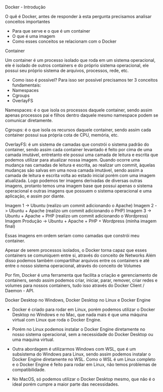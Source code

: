 Docker - Introdução

O quê é Docker, antes de responder à esta pergunta precisamos analisar conceitos importantes

- Para que serve e o que é um container
- O que é uma imagem
- Como esses conceitos se relacionam com o Docker


Container 

Um container é um processo isolado que roda em um sistema operacional, ele é isolado de outros containers e do próprio sistema operacional, ele possui seu próprio sistema de arquivos, processos, rede, etc.
- Como isso é possível?
Para isso ser possível precisamos ter 3 conceitos fundamentais:
- Namespaces
- Cgroups
- OverlayFS

Namespaces: é o que isola os processos daquele container, sendo assim apenas processos pai e filhos dentro daquele mesmo namespace podem se comunicar diretamente.

Cgroups: é o que isola os recursos daquele container, sendo assim cada container possui sua própria cota de CPU, memória, etc.

OverlayFS: é um sistema de camadas que constrói o sistema padrão do container, sendo assim cada container levantado é feito por cima de uma camada imutável, entretanto ele possui uma camada de leitura e escrita que podemos utilizar para atualizar nossa imagem.
Quando ocorre uma mudança nas camadas de leitura e escrita, ao realizar um commit, àquelas mudanças são salvas em uma nova camada imutável, sendo assim a camada de leitura e escrita volta ao estado inicial porém com uma imagem atualizada.
Logo podemos ter imagens derivadas de diversas outras imagens, protanto temos uma imagem base que possui apenas o sistema operacional e outras imagens que possuem o sistema operacional e uma aplicação, e assim por diante.

Imagem 1 -> Ubuntu (realizo um commit adicionando o Apache)
Imagem 2 -> Ubuntu + Apache (realizo um commit adicionando o PHP)
Imagem 3 -> Ubuntu + Apache + PHP (realizo um commit adicionando o Wordpress)
Imagem Produção -> Ubuntu + Apache + PHP + Wordpress (minha imagem final)

Essas imagens em ordem seriam como camadas que constrói meu container.

Apesar de serem processos isolados, o Docker torna capaz que esses containers se comuniquem entre si, através do conceito de Networks
Além disso podemos também compartilhar arquivos entre os containers e até entre o nosso sistema operacional, através do conceito de Volumes

Por fim, Docker é uma ferramenta que facilita a criação e gerenciamento de containers, sendo assim podemos criar, iniciar, parar, remover, criar redes e volumes para nossos containers, tudo isso através do Docker Client / Daemon - API.

Docker Desktop no Windows, Docker Desktop no Linux e Docker Engine

- Docker é criado para rodar em Linux, porém podemos utilizar o Docker Desktop no Windows e no Mac, que nada mais é que uma máquina virtual com Linux que roda o Docker Engine.

- Porém no Linux podemos instalar o Docker Engine diretamente no nosso sistema operacional, sem a necessidade do Docker Desktop ou uma maquina virtual.

- Outra abordagem  é utilizarmos Windows com WSL, que é um subsistema do Windows para Linux, sendo assim podemos instalar o Docker Engine diretamente no WSL. Como o WSL é um Linux completo e o Docker Engine é feito para rodar em Linux, não temos problemas de compatibilidade.

- No MacOS, só podemos utilizar o Docker Desktop mesmo, que não é o ideal porém cumpre a maior parte das necessidades.
